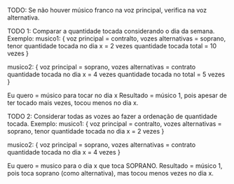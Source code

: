 TODO: Se não houver músico franco na voz principal, verifica na voz alternativa.

TODO 1: Comparar a quantidade tocada considerando o dia da semana. Exemplo:
musico1: {
  voz principal = contralto,
  vozes alternativas = soprano, tenor
  quantidade tocada no dia x = 2 vezes
  quantidade tocada total = 10 vezes
}

musico2: {
  voz principal = soprano,
  vozes alternativas = contrato
  quantidade tocada no dia x = 4 vezes
  quantidade tocada no total = 5 vezes
}

Eu quero = músico para tocar no dia x
Resultado = músico 1, pois apesar de ter tocado mais vezes, tocou menos no dia x.


TODO 2: Considerar todas as vozes ao fazer a ordenação de quantidade tocada. Exemplo:
musico1: {
  voz principal = contralto,
  vozes alternativas = soprano, tenor
  quantidade tocada no dia x = 2 vezes
}

musico2: {
  voz principal = soprano,
  vozes alternativas = contrato
  quantidade tocada no dia x = 4 vezes
}

Eu quero = musico para o dia x que toca SOPRANO.
Resultado = músico 1, pois toca soprano (como alternativa), mas tocou menos vezes no dia x.
